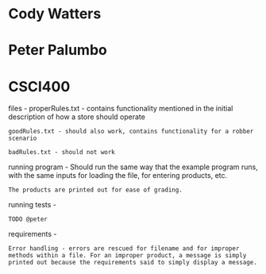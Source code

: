 # Cody Watters
# Peter Palumbo
# CSCI400 

files - 
	properRules.txt - contains functionality mentioned in the initial description of how a store should operate

	goodRules.txt - should also work, contains functionality for a robber scenario

	badRules.txt - should not work

running program - 
	Should run the same way that the example program runs, with the same inputs for loading the file, for entering products, etc.

	The products are printed out for ease of grading.

running tests - 

	TODO @peter
	
requirements - 

	Error handling - errors are rescued for filename and for improper methods within a file. For an improper product, a message is simply printed out because the requirements said to simply display a message. 